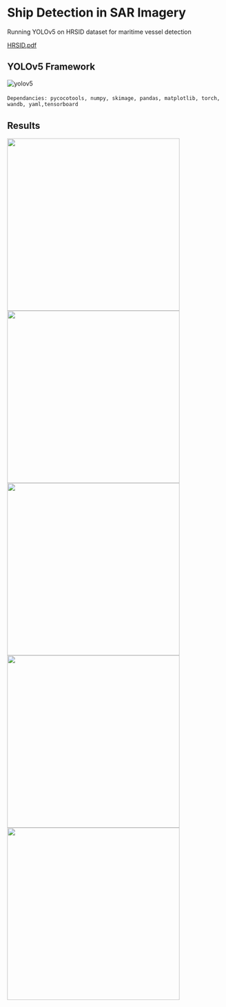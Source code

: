 
#  Ship Detection in SAR Imagery 

Running YOLOv5 on HRSID dataset for maritime vessel detection

[HRSID.pdf](https://github.com/AnshCharak/YOLOV5-HRSID-SHIP-DETECTION-/files/12334942/HRSID.pdf)


## YOLOv5 Framework
![yolov5](https://github.com/AnshCharak/YOLOV5-HRSID-SHIP-DETECTION-/assets/60294845/b708d0db-3396-497e-b729-8e59abab15e4)


####




    Dependancies: pycocotools, numpy, skimage, pandas, matplotlib, torch, wandb, yaml,tensorboard





## Results

<img src="https://github.com/AnshCharak/YOLOV5-HRSID-SHIP-DETECTION-/assets/60294845/760b0f04-2b4d-4f0f-a182-a3a5c0206805" width="400">
<img src="https://github.com/AnshCharak/YOLOV5-HRSID-SHIP-DETECTION-/assets/60294845/dfea7314-65e9-4726-8c38-66b7e1943550" width="400">
<img src="https://github.com/AnshCharak/YOLOV5-HRSID-SHIP-DETECTION-/assets/60294845/36bc632b-5bd2-4373-88ed-4976a4177d80" width="400">
<img src="https://github.com/AnshCharak/YOLOV5-HRSID-SHIP-DETECTION-/assets/60294845/a3866aa4-4bf2-4501-80a2-4094e5524396" width="400">
<img src="https://github.com/AnshCharak/YOLOV5-HRSID-SHIP-DETECTION-/assets/60294845/d118c04b-2558-4160-a85e-74d63ba59823" width="400">
